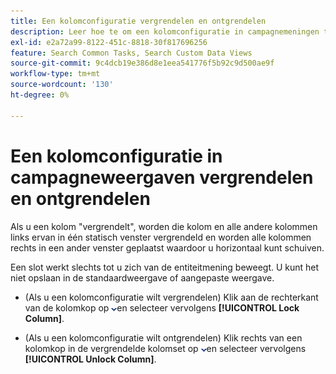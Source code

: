 ```yaml
---
title: Een kolomconfiguratie vergrendelen en ontgrendelen
description: Leer hoe te om een kolomconfiguratie in campagnemeningen te sluiten en te ontgrendelen.
exl-id: e2a72a99-8122-451c-8818-30f817696256
feature: Search Common Tasks, Search Custom Data Views
source-git-commit: 9c4dcb19e386d8e1eea541776f5b92c9d500ae9f
workflow-type: tm+mt
source-wordcount: '130'
ht-degree: 0%

---
```


# Een kolomconfiguratie in campagneweergaven vergrendelen en ontgrendelen

Als u een kolom &quot;vergrendelt&quot;, worden die kolom en alle andere kolommen links ervan in één statisch venster vergrendeld en worden alle kolommen rechts in een ander venster geplaatst waardoor u horizontaal kunt schuiven.

Een slot werkt slechts tot u zich van de entiteitmening beweegt. U kunt het niet opslaan in de standaardweergave of aangepaste weergave.

* (Als u een kolomconfiguratie wilt vergrendelen) Klik aan de rechterkant van de kolomkop op ![Pijl-omlaag](/help/search-social-commerce/assets/arrow-down-dropdown.png "Pijl-omlaag")en selecteer vervolgens **[!UICONTROL Lock Column]**.

* (Als u een kolomconfiguratie wilt ontgrendelen) Klik rechts van een kolomkop in de vergrendelde kolomset op ![Pijl-omlaag](/help/search-social-commerce/assets/arrow-down-dropdown.png "Pijl-omlaag")en selecteer vervolgens **[!UICONTROL Unlock Column]**.
